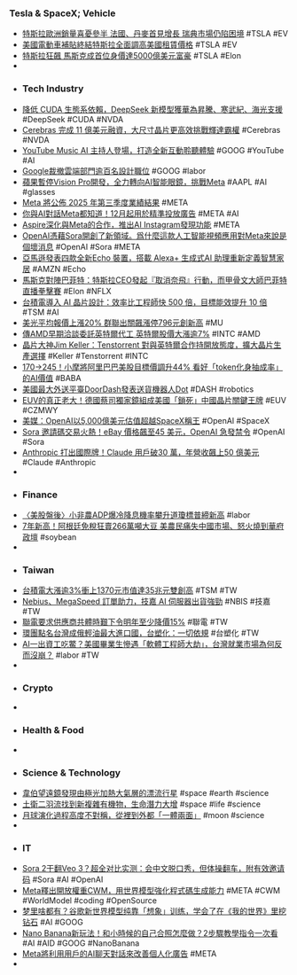 ### Tesla & SpaceX; Vehicle
- [特斯拉歐洲銷量喜憂參半 法國、丹麥首見增長 瑞典市場仍陷困境](https://news.cnyes.com/news/id/6174677) #TSLA #EV
- [美國電動車補貼終結特斯拉全面調高美國租賃價格](https://news.cnyes.com/news/id/6174795) #TSLA #EV
- [特斯拉狂飆 馬斯克成首位身價達5000億美元富豪](https://news.cnyes.com/news/id/6175059) #TSLA #Elon
-
- ### Tech Industry
- [降低 CUDA 生態系依賴，DeepSeek 新模型獲華為昇騰、寒武紀、海光支援](https://technews.tw/2025/10/02/deepseek-new-model-debuts-with-support-for-ascend-chips-and-cann/) #DeepSeek #CUDA #NVDA
- [Cerebras 完成 11 億美元融資，大尺寸晶片更高效挑戰輝達霸權](https://finance.technews.tw/2025/10/02/cerebras-completes-1-1-billion-in-financing/) #Cerebras #NVDA
- [YouTube Music AI 主持人登場，打造全新互動聆聽體驗](https://technews.tw/2025/09/30/youtubes-new-ai-experiment-adds-ai-hosts-to-your-music/) #GOOG #YouTube #AI
- [Google裁撤雲端部門逾百名設計職位](https://news.cnyes.com/news/id/6175042) #GOOG #labor
- [蘋果暫停Vision Pro開發，全力轉向AI智能眼鏡，挑戰Meta](https://news.futunn.com/hk/post/62859281/apple-has-paused-the-development-of-vision-pro-and-is) #AAPL #AI #glasses
- [Meta 將公佈 2025 年第三季度業績結果](https://news.futunn.com/hk/post/62857439/meta-to-announce-third-quarter-2025-results) #META
- [你與AI對話Meta都知道！12月起用於精準投放廣告](https://news.cnyes.com/news/id/6174871) #META #AI
- [Aspire深化與Meta的合作，推出AI Instagram發現功能](https://news.futunn.com/hk/post/62859235/aspire-deepens-partnership-with-meta-to-launch-ai-instagram-discovery) #META
- [OpenAI憑藉Sora開創了新領域。爲什麼這款人工智能視頻應用對Meta來說是個壞消息](https://news.futunn.com/hk/post/62856280/openai-is-breaking-new-ground-with-sora-why-the-ai) #OpenAI #Sora #META
- [亞馬遜發表四款全新Echo 裝置，搭載 Alexa+ 生成式AI 助理重新定義智慧家居](https://technews.tw/2025/10/02/amazons-new-echo-devices-bring-ai-deeper-into-your-home/) #AMZN #Echo
- [馬斯克對陣巴菲特：特斯拉CEO發起『取消奈飛』行動，而甲骨文大師巴菲特直播拳擊賽](https://news.futunn.com/hk/post/62858668/musk-vs-buffett-tesla-ceo-goes-cancel-netflix-while-oracle) #Elon #NFLX
- [台積電導入 AI 晶片設計：效率比工程師快 500 倍，目標能效提升 10 倍](https://www.techbang.com/posts/125670-tsmc-ai-chip-design-time-reduced) #TSM #AI
- [美光平均報價上漲20% 群聯出關飆漲停796元創新高](https://news.cnyes.com/news/id/6175818) #MU
- [傳AMD早期洽談委託英特爾代工 英特爾股價大漲逾7%](https://news.cnyes.com/news/id/6175023) #INTC #AMD
- [晶片大神Jim Keller：Tenstorrent 對與英特爾合作持開放態度，擴大晶片生產選擇](https://technews.tw/2025/10/02/tenstorrent-open-to-intel-besides-tsmc-and-samsung-for-chip-production/) #Keller #Tenstorrent #INTC
- [170→245！小摩將阿里巴巴美股目標價調升44% 看好「token化身抽成率」的AI價值](https://news.cnyes.com/news/id/6175658) #BABA
- [美國最大外送平臺DoorDash發表送貨機器人Dot](https://www.ithome.com.tw/news/171459) #DASH #robotics
- [EUV的真正老大！德國蔡司獨家鏡組成美國「鎖死」中國晶片關鍵王牌](https://news.cnyes.com/news/id/6175770) #EUV #CZMWY
- [美媒：OpenAI以5,000億美元估值超越SpaceX稱王](https://www.moneydj.com/kmdj/news/newsviewer.aspx?a=f2090fd1-14fa-4589-8e52-fea1784d2f89) #OpenAI #SpaceX
- [Sora 邀請碼交易火熱！eBay 價格飆至45 美元，OpenAI 急發禁令](https://technews.tw/2025/10/02/sora-ebay/) #OpenAI #Sora
- [Anthropic 打出國際牌！Claude 用戶破30 萬，年營收飆上50 億美元](https://www.techbang.com/posts/125687-anthropic-claude-user-growth-revenue) #Claude #Anthropic
-
- ### Finance
- [〈美股盤後〉小非農ADP爆冷降息機率攀升道瓊標普締新高](https://news.cnyes.com/news/id/6175045) #labor
- [7年新高！阿根廷免稅狂賣266萬噸大豆 美農民痛失中國市場、怒火燒到華府政壇](https://news.cnyes.com/news/id/6175208) #soybean
-
- ### Taiwan
- [台積電大漲逾3%衝上1370元市值達35兆元雙創高](https://news.cnyes.com/news/id/6175813) #TSM #TW
- [Nebius、MegaSpeed 訂單助力，技嘉 AI 伺服器出貨強勁](https://technews.tw/2025/10/02/gigabyte-20251002/) #NBIS #技嘉 #TW
- [聯電要求供應商共體時艱下令明年至少降價15%](https://news.cnyes.com/news/id/6174927) #聯電 #TW
- [環團點名台灣成俄輕油最大進口國，台塑化：一切依規](https://technews.tw/2025/10/02/fpcc-naphtha/) #台塑化 #TW
- [AI一出資工吃鱉？美國畢業生慘遇「軟體工程師大劫」，台灣就業市場為何反而沒崩？](https://www.bnext.com.tw/article/84396/future-of-computer-science-2025) #labor #TW
-
- ### Crypto
-
- ### Health & Food
-
- ### Science & Technology
- [韋伯望遠鏡發現由極光加熱大氣層的漂流行星](https://technews.tw/2025/10/01/jwst-finds-bizarre-planet-is-baked-by-auroras-far-from-any-sun/) #space #earth #science
- [土衛二羽流找到新複雜有機物，生命潛力大增](https://technews.tw/2025/10/02/enceladus-cassini-saturn-organic-molecule/) #space #life #science
- [月球演化過程高度不對稱，從裡到外都「一體兩面」](https://technews.tw/2025/10/01/moon-side/) #moon #science
-
- ### IT
- [Sora 2干翻Veo 3？超全对比实测：会中文脱口秀，但体操翻车，附有效邀请码](https://www.jiqizhixin.com/articles/2025-10-01-4) #Sora #AI #OpenAI
- [Meta釋出開放權重CWM，用世界模型強化程式碼生成能力](https://www.ithome.com.tw/news/171472) #META #CWM #WorldModel #coding #OpenSource
- [梦里啥都有？谷歌新世界模型纯靠「想象」训练，学会了在《我的世界》里挖钻石](https://www.jiqizhixin.com/articles/2025-10-02) #AI #GOOG
- [Nano Banana新玩法！和小時候的自己合照怎麼做？2步驟教學指令一次看](https://www.bnext.com.tw/article/84634/Gemini%20Nano%20Banana%20picture) #AI #AID #GOOG #NanoBanana
- [Meta將利用用戶的AI聊天對話來改善個人化廣告](https://www.ithome.com.tw/news/171479) #META
-